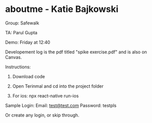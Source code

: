 # aboutme - Katie Bajkowski 

Group: Safewalk

TA: Parul Gupta

Demo: Friday at 12:40

Developement log is the pdf titled "spike exercise.pdf" and is also on Canvas.

Instructions:

1. Download code

2. Open Terinmal and cd into the project folder

3. For ios: npx react-native run-ios

Sample Login:
Email: test@test.com
Password: testpls

Or create any login, or skip through.

